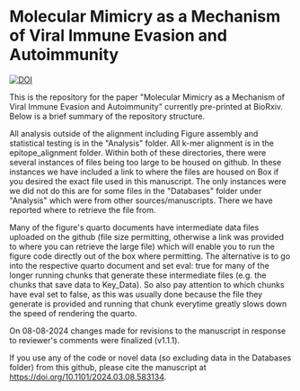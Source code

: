 # Molecular Mimicry as a Mechanism of Viral Immune Evasion and Autoimmunity
<a href="https://zenodo.org/doi/10.5281/zenodo.11411891"><img src="https://zenodo.org/badge/764360678.svg" alt="DOI"></a>

This is the repository for the paper "Molecular Mimicry as a Mechanism of Viral Immune Evasion and Autoimmunity" currently pre-printed at BioRxiv. Below is a brief summary of the repository structure.

All analysis outside of the alignment including Figure assembly and statistical testing is in the "Analysis" folder. All k-mer alignment is in the epitope_alignment folder. Within both of these directories, there were several instances of files being too large to be housed on github. In these instances we have included a link to where the files are housed on Box if you desired the exact file used in this manuscript. The only instances were we did not do this are for some files in the "Databases" folder under "Analysis" which were from other sources/manuscripts. There we have reported where to retrieve the file from.

Many of the figure's quarto documents have intermediate data files uploaded on the github (file size permitting, otherwise a link was provided to where you can retrieve the large file) which will enable you to run the figure code directly out of the box where permitting. The alternative is to go into the respective quarto document and set eval: true for many of the longer running chunks that generate these intermediate files (e.g. the chunks that save data to Key_Data). So also pay attention to which chunks have eval set to false, as this was usually done because the file they generate is provided and running that chunk everytime greatly slows down the speed of rendering the quarto.

On 08-08-2024 changes made for revisions to the manuscript in response to reviewer's comments were finalized (v1.1.1). 

If you use any of the code or novel data (so excluding data in the Databases folder) from this github, please cite the manuscript at <a href="https://zenodo.org/doi/10.5281/zenodo.11411891">https://doi.org/10.1101/2024.03.08.583134</a>.
